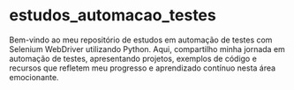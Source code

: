 # estudos_automacao_testes
 Bem-vindo ao meu repositório de estudos em automação de testes com Selenium WebDriver utilizando Python. Aqui, compartilho minha jornada em automação de testes, apresentando projetos, exemplos de código e recursos que refletem meu progresso e aprendizado contínuo nesta área emocionante.
